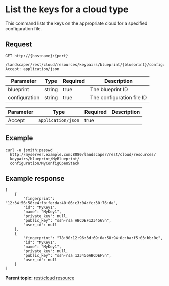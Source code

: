 # List the keys for a cloud type

This command lists the keys on the appropriate cloud for a specified configuration file.

## Request

```
GET http://{hostname}:{port}
  /landscaper/rest/cloud/resources/keypairs/blueprint/{blueprint}/configuration/{configuration}
Accept: application/json

```

|Parameter|Type|Required|Description|
|---------|----|--------|-----------|
|blueprint|string|true|The blueprint ID|
|configuration|string|true|The configuration file ID|

|Parameter|Type|Required|Description|
|---------|----|--------|-----------|
|Accept|`application/json`|true| |

## Example

```
curl -u jsmith:passwd 
  http://myserver.example.com:8080/landscaper/rest/cloud/resources/
  keypairs/blueprint/MyBlueprint/
  configuration/MyConfigOpenStack
```

## Example response

```
[
    {
        "fingerprint": "12:34:56:58:e4:fb:fe:da:40:06:c3:04:fc:30:76:da",
        "id": "MyKey1",
        "name": "MyKey1",
        "private_key": null,
        "public_key": "ssh-rsa ABCDEF123456\n",
        "user_id": null
    },
    {
        "fingerprint": "78:90:12:96:3d:69:6a:58:94:0c:ba:f5:03:bb:0c",
        "id": "MyKey1",
        "name": "MyKey1",
        "private_key": null,
        "public_key": "ssh-rsa 123456ABCDEF\n",
        "user_id": null
    }
]
```

**Parent topic:** [rest/cloud resource](../../com.edt.api.doc/topics/rest_cloud.md)

